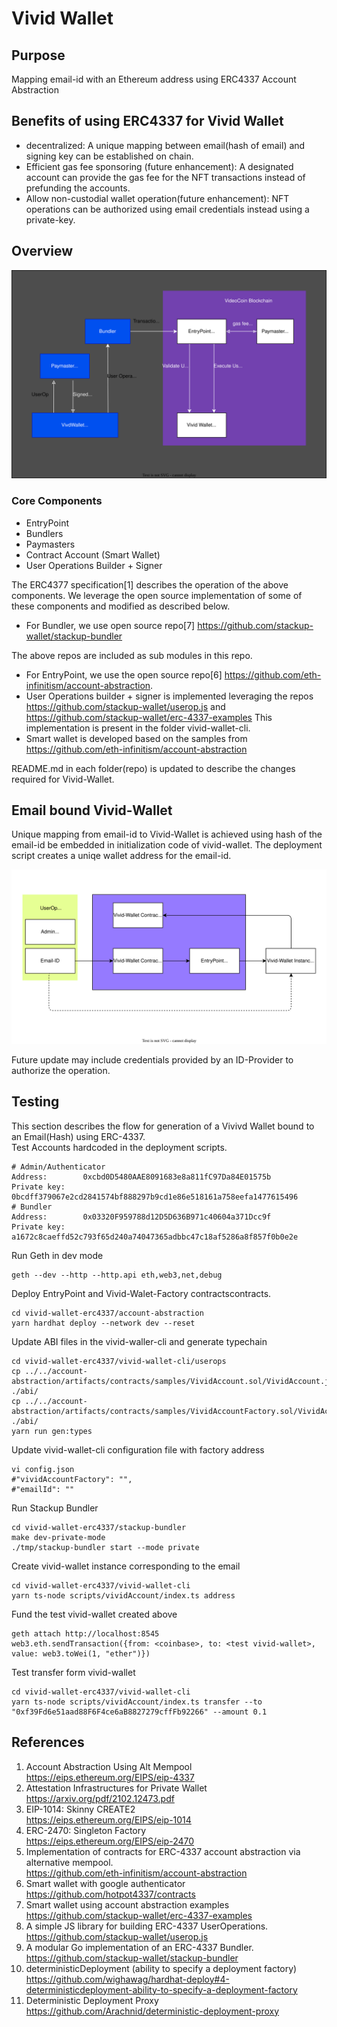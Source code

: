 # Vivid Wallet

## Purpose
Mapping email-id with an Ethereum address using ERC4337 Account Abstraction

## Benefits of using ERC4337 for Vivid Wallet
* decentralized: A unique mapping between email(hash of email) and signing key can be established on chain.
* Efficient gas fee sponsoring (future enhancement): A designated account can provide the gas fee for the NFT transactions instead of prefunding the accounts.
* Allow non-custodial wallet operation(future enhancement): NFT operations can be authorized using email credentials instead using a private-key. 

## Overview

![Overview](documents/overview.drawio.svg)

### Core Components
* EntryPoint
* Bundlers
* Paymasters
* Contract Account (Smart Wallet)
* User Operations Builder + Signer

The ERC4377 specification[1] describes the operation of the above components. We leverage the open source implementation of some of these components and modified as described below.

* For Bundler, we use open source repo[7] https://github.com/stackup-wallet/stackup-bundler  
  
The above repos are included as sub modules in this repo.  
* For EntryPoint, we use the open source repo[6] https://github.com/eth-infinitism/account-abstraction.
* User Operations builder + signer is implemented leveraging the repos https://github.com/stackup-wallet/userop.js and https://github.com/stackup-wallet/erc-4337-examples
This implementation is present in the folder vivid-wallet-cli.
* Smart wallet is developed based on the samples from https://github.com/eth-infinitism/account-abstraction

README.md in each folder(repo) is updated to describe the changes required for Vivid-Wallet.

## Email bound Vivid-Wallet
Unique mapping from email-id to Vivid-Wallet is achieved using hash of the email-id be embedded in initialization code of vivid-wallet. The deployment script creates a uniqe wallet address for the email-id.

![Email To Vivid-Wallet](documents/email-wallet-mapping.drawio.svg)

Future update may include credentials provided by an ID-Provider to authorize the operation.

## Testing
This section describes the flow for generation of a Vivivd Wallet bound to an Email(Hash) using ERC-4337.   
Test Accounts hardcoded in the deployment scripts.
```
# Admin/Authenticator
Address:        0xcbd0D5480AAE8091683e8a811fC97Da84E01575b
Private key:    0bcdff379067e2cd2841574bf888297b9cd1e86e518161a758eefa1477615496
# Bundler
Address:        0x03320F959788d12D5D636B971c40604a371Dcc9f
Private key:    a1672c8caeffd52c793f65d240a74047365adbbc47c18af5286a8f857f0b0e2e

```
Run Geth in dev mode
```
geth --dev --http --http.api eth,web3,net,debug
```

Deploy EntryPoint and Vivid-Walet-Factory contractscontracts.
```
cd vivid-wallet-erc4337/account-abstraction
yarn hardhat deploy --network dev --reset
```
Update ABI files in the vivid-waller-cli and generate typechain
```
cd vivid-wallet-erc4337/vivid-wallet-cli/userops
cp ../../account-abstraction/artifacts/contracts/samples/VividAccount.sol/VividAccount.json ./abi/
cp ../../account-abstraction/artifacts/contracts/samples/VividAccountFactory.sol/VividAccountFactory.json ./abi/
yarn run gen:types
```

Update vivid-wallet-cli configuration file with factory address
```
vi config.json
#"vividAccountFactory": "",
#"emailId": ""
```

Run Stackup Bundler
```
cd vivid-wallet-erc4337/stackup-bundler
make dev-private-mode
./tmp/stackup-bundler start --mode private
```

Create vivid-wallet instance corresponding to the email
```
cd vivid-wallet-erc4337/vivid-wallet-cli
yarn ts-node scripts/vividAccount/index.ts address
```

Fund the test vivid-wallet created above
```
geth attach http://localhost:8545
web3.eth.sendTransaction({from: <coinbase>, to: <test vivid-wallet>, value: web3.toWei(1, "ether")})
```
Test transfer form vivid-wallet
```
cd vivid-wallet-erc4337/vivid-wallet-cli
yarn ts-node scripts/vividAccount/index.ts transfer --to "0xf39Fd6e51aad88F6F4ce6aB8827279cffFb92266" --amount 0.1
```

## References
1. Account Abstraction Using Alt Mempool  
https://eips.ethereum.org/EIPS/eip-4337
2. Attestation Infrastructures for Private Wallet  
https://arxiv.org/pdf/2102.12473.pdf
3. EIP-1014: Skinny CREATE2  
https://eips.ethereum.org/EIPS/eip-1014
4. ERC-2470: Singleton Factory    
https://eips.ethereum.org/EIPS/eip-2470
5. Implementation of contracts for ERC-4337 account abstraction via alternative mempool.  
https://github.com/eth-infinitism/account-abstraction
6. Smart wallet with google authenticator  
https://github.com/hotpot4337/contracts
7. Smart wallet using account abstraction examples  
https://github.com/stackup-wallet/erc-4337-examples
8. A simple JS library for building ERC-4337 UserOperations.  
https://github.com/stackup-wallet/userop.js
9. A modular Go implementation of an ERC-4337 Bundler.  
https://github.com/stackup-wallet/stackup-bundler
10. deterministicDeployment (ability to specify a deployment factory)  
https://github.com/wighawag/hardhat-deploy#4-deterministicdeployment-ability-to-specify-a-deployment-factory
11. Deterministic Deployment Proxy   
https://github.com/Arachnid/deterministic-deployment-proxy

